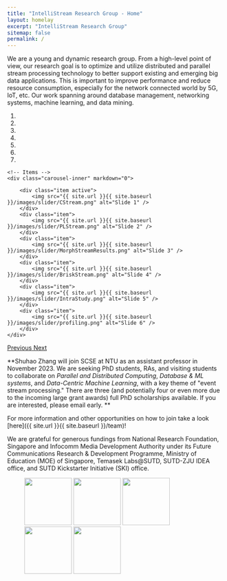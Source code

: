 ```yaml
---
title: "IntelliStream Research Group - Home"
layout: homelay
excerpt: "IntelliStream Research Group"
sitemap: false
permalink: /
---
```


We are a young and dynamic research group. From a high-level point of view, our research goal is to optimize and utilize distributed and parallel stream processing technology to better support existing and emerging big data applications. This is important to improve performance and reduce resource consumption, especially for the network connected world by 5G, IoT, etc. Our work spanning around database management, networking systems, machine learning, and data mining.

<div markdown="0" id="carousel" class="carousel slide" data-ride="carousel" data-interval="3000" data-pause="hover" >
    <!-- Menu -->
    <ol class="carousel-indicators">
        <li data-target="#carousel" data-slide-to="0" class="active"></li>
        <li data-target="#carousel" data-slide-to="1"></li>
        <li data-target="#carousel" data-slide-to="2"></li>
        <li data-target="#carousel" data-slide-to="3"></li>
        <li data-target="#carousel" data-slide-to="4"></li>
        <li data-target="#carousel" data-slide-to="5"></li>
        <li data-target="#carousel" data-slide-to="6"></li>
    </ol>

    <!-- Items -->
    <div class="carousel-inner" markdown="0">

        <div class="item active">
            <img src="{{ site.url }}{{ site.baseurl }}/images/slider/CStream.png" alt="Slide 1" />
        </div>
        <div class="item">
            <img src="{{ site.url }}{{ site.baseurl }}/images/slider/PLStream.png" alt="Slide 2" />
        </div>
        <div class="item">
            <img src="{{ site.url }}{{ site.baseurl }}/images/slider/MorphStreamResults.png" alt="Slide 3" />
        </div>
        <div class="item">
            <img src="{{ site.url }}{{ site.baseurl }}/images/slider/BriskStream.png" alt="Slide 4" />
        </div>
        <div class="item">
            <img src="{{ site.url }}{{ site.baseurl }}/images/slider/IntraStudy.png" alt="Slide 5" />
        </div>
        <div class="item">
            <img src="{{ site.url }}{{ site.baseurl }}/images/slider/profiling.png" alt="Slide 6" />
        </div>		
    </div>
  <a class="left carousel-control" href="#carousel" role="button" data-slide="prev">
    <span class="glyphicon glyphicon-chevron-left" aria-hidden="true"></span>
    <span class="sr-only">Previous</span>
  </a>
  <a class="right carousel-control" href="#carousel" role="button" data-slide="next">
    <span class="glyphicon glyphicon-chevron-right" aria-hidden="true"></span>
    <span class="sr-only">Next</span>
  </a>
</div>


**Shuhao Zhang will join SCSE at NTU as an assistant professor in November 2023. We are seeking PhD students, RAs, and visiting students to collaborate on <i>Parallel and Distributed Computing</i>, <i>Database & ML systems</i>, and <i>Data-Centric Machine Learning</i>, with a key theme of "event stream processing." There are three (and potentially four or even more due to the incoming large grant awards) full PhD scholarships available. If you are interested, please email early. **

For more information and other opportunities on how to join take a look [here]({{ site.url }}{{ site.baseurl }}/team)!

We are grateful for generous fundings from National Research Foundation, Singapore and Infocomm Media Development Authority under its Future Communications Research & Development Programme, Ministry of Education (MOE) of Singapore, Temasek Labs@SUTD, SUTD-ZJU IDEA office, and SUTD Kickstarter Initiative (SKI) office.

<figure class="fourth">
  <img src="{{ site.url }}{{ site.baseurl }}/images/logopic/FCP.png" style="width: 110px">
  <img src="{{ site.url }}{{ site.baseurl }}/images/logopic/IMDA.png" style="width: 110px">
  <img src="{{ site.url }}{{ site.baseurl }}/images/logopic/NRF.jpeg" style="width: 110px">
  <img src="{{ site.url }}{{ site.baseurl }}/images/logopic/moe.jpg" style="width: 110px">
  <img src="{{ site.url }}{{ site.baseurl }}/images/logopic/SUTD.png" style="width: 110px">  
</figure>

